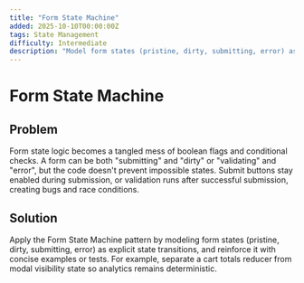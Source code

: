 ```yaml
---
title: "Form State Machine"
added: 2025-10-10T00:00:00Z
tags: State Management
difficulty: Intermediate
description: "Model form states (pristine, dirty, submitting, error) as explicit state transitions."
---
```

# Form State Machine

## Problem

Form state logic becomes a tangled mess of boolean flags and conditional checks. A form can be both "submitting" and "dirty" or "validating" and "error", but the code doesn't prevent impossible states. Submit buttons stay enabled during submission, or validation runs after successful submission, creating bugs and race conditions.

## Solution

Apply the Form State Machine pattern by modeling form states (pristine, dirty, submitting, error) as explicit state transitions, and reinforce it with concise examples or tests. For example, separate a cart totals reducer from modal visibility state so analytics remains deterministic.
